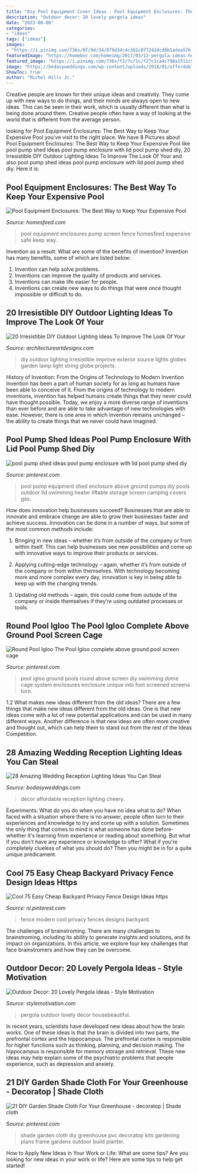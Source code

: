 ```yaml
---
title: "Diy Pool Equipment Cover Ideas - Pool Equipment Enclosures: The Best Way To Keep Your Expensive Pool"
description: "Outdoor decor: 20 lovely pergola ideas"
date: "2023-08-06"
categories:
- "ideas"
tags: ["ideas"]
images:
- "https://i.pinimg.com/736x/07/9d/34/079d34c4c381c877242dcd8b1adea576.jpg"
featuredImage: "https://homebnc.com/homeimg/2017/03/12-pergola-ideas-homebnc.jpg"
featured_image: "https://i.pinimg.com/736x/f2/7c/1c/f27c1ca4c798a1511c524ef68bc20944.jpg"
image: "https://bodasyweddings.com/wp-content/uploads/2018/01/affordable-wedding-decor-ideas.jpg"
ShowToc: true
author: "Michel Hills Jr."
---
```



Creative people are known for their unique ideas and creativity. They come up with new ways to do things, and their minds are always open to new ideas. This can be seen in their work, which is usually different than what is being done around them. Creative people often have a way of looking at the world that is different from the average person.

	

		
looking for Pool Equipment Enclosures: The Best Way to Keep Your Expensive Pool you've visit to the right place. We have 8 Pictures about Pool Equipment Enclosures: The Best Way to Keep Your Expensive Pool like pool pump shed ideas pool pump enclosure with lid pool pump shed diy, 20 Irresistible DIY Outdoor Lighting Ideas To Improve The Look Of Your and also pool pump shed ideas pool pump enclosure with lid pool pump shed diy. Here it is:
		
    
## Pool Equipment Enclosures: The Best Way To Keep Your Expensive Pool

<img loading=lazy src="https://homesfeed.com/wp-content/uploads/2015/07/pool-pump-screen-pool-equipment-enclosures-with-wooden-fence-and-white-wall-plus-granite-flooring.jpg" onerror="this.onerror=null;this.src='https://tse4.mm.bing.net/th?id=OIP.kYBDmnYmBhjs588JCGzjygHaFj&amp;pid=15.1';" alt="Pool Equipment Enclosures: The Best Way to Keep Your Expensive Pool">

_Source: homesfeed.com_

>pool equipment enclosures pump screen fence homesfeed expensive safe keep way. 

	

Invention as a result: What are some of the benefits of invention?
Invention has many benefits, some of which are listed below: 
1. Invention can help solve problems. 
2. Inventions can improve the quality of products and services. 
3. Inventions can make life easier for people. 
4. Inventions can create new ways to do things that were once thought impossible or difficult to do.

    
## 20 Irresistible DIY Outdoor Lighting Ideas To Improve The Look Of Your

<img loading=lazy src="http://www.architectureartdesigns.com/wp-content/uploads/2016/08/4-26.jpg" onerror="this.onerror=null;this.src='https://tse2.mm.bing.net/th?id=OIP.NmN5YXMoBL-75Ji8F8sfWwHaKH&amp;pid=15.1';" alt="20 Irresistible DIY Outdoor Lighting Ideas To Improve The Look Of Your">

_Source: architectureartdesigns.com_

>diy outdoor lighting irresistible improve exterior source lights globes garden lamp light string globe projects. 

	

History of Invention: From the Origins of Technology to Modern Invention
Invention has been a part of human society for as long as humans have been able to conceive of it. From the origins of technology to modern inventions, invention has helped humans create things that they never could have thought possible. Today, we enjoy a more diverse range of inventions than ever before and are able to take advantage of new technologies with ease. However, there is one area in which invention remains unchanged – the ability to create things that we never could have imagined.

    
## Pool Pump Shed Ideas Pool Pump Enclosure With Lid Pool Pump Shed Diy

<img loading=lazy src="https://i.pinimg.com/736x/f2/7c/1c/f27c1ca4c798a1511c524ef68bc20944.jpg" onerror="this.onerror=null;this.src='https://tse3.mm.bing.net/th?id=OIP.Wq13fyZJqy3p6tRfPAMhUQHaJ4&amp;pid=15.1';" alt="pool pump shed ideas pool pump enclosure with lid pool pump shed diy">

_Source: pinterest.com_

>pool pump equipment shed enclosure above ground pumps diy pools outdoor lid swimming heater liftable storage screen camping covers gas. 

	

How does innovation help businesses succeed?
Businesses that are able to innovate and embrace change are able to grow their businesses faster and achieve success. Innovation can be done in a number of ways, but some of the most common methods include:
1. Bringing in new ideas – whether it’s from outside of the company or from within itself. This can help businesses see new possibilities and come up with innovative ways to improve their products or services.

2. Applying cutting-edge technology – again, whether it’s from outside of the company or from within themselves. With technology becoming more and more complex every day, innovation is key in being able to keep up with the changing trends.

3. Updating old methods – again, this could come from outside of the company or inside themselves if they’re using outdated processes or tools.

    
## Round Pool Igloo The Pool Igloo Complete Above Ground Pool Screen Cage

<img loading=lazy src="https://i.pinimg.com/736x/06/7c/d5/067cd5e4292c693a04681898fcae4828--swimmingpools-ground-pools.jpg" onerror="this.onerror=null;this.src='https://tse4.mm.bing.net/th?id=OIP.BT45ihU1nMgX8NhmAJ-xyAHaFi&amp;pid=15.1';" alt="Round Pool Igloo The Pool Igloo complete above ground pool screen cage">

_Source: pinterest.com_

>pool igloo ground pools round above screen diy swimming dome cage system enclosures enclosure unique into foot screened screens turn. 

	

1.2 What makes new ideas different from the old ideas?
There are a few things that make new ideas different from the old ideas. One is that new ideas come with a lot of new potential applications and can be used in many different ways. Another difference is that new ideas are often more creative and thought out, which can help them to stand out from the rest of the Ideas Competition.

    
## 28 Amazing Wedding Reception Lighting Ideas You Can Steal

<img loading=lazy src="https://bodasyweddings.com/wp-content/uploads/2018/01/affordable-wedding-decor-ideas.jpg" onerror="this.onerror=null;this.src='https://tse2.mm.bing.net/th?id=OIP.QSayl-RsxJJFa8aOUW_fzQHaLH&amp;pid=15.1';" alt="28 Amazing Wedding Reception Lighting Ideas You Can Steal">

_Source: bodasyweddings.com_

>decor affordable reception lighting cheery. 

	

Experiments: What do you do when you have no idea what to do?
When faced with a situation where there is no answer, people often turn to their experiences and knowledge to try and come up with a solution. Sometimes the only thing that comes to mind is what someone has done before- whether it's learning from experience or reading about something. But what if you don't have any experience or knowledge to offer? What if you're completely clueless of what you should do? Then you might be in for a quite unique predicament.

    
## Cool 75 Easy Cheap Backyard Privacy Fence Design Ideas Https

<img loading=lazy src="https://i.pinimg.com/736x/4e/08/06/4e08062f95b391f59d1169f04f4c4cc3.jpg" onerror="this.onerror=null;this.src='https://tse2.mm.bing.net/th?id=OIP.m4vy6si_i5RZE24EVMP8hgHaLF&amp;pid=15.1';" alt="Cool 75 Easy Cheap Backyard Privacy Fence Design Ideas https">

_Source: nl.pinterest.com_

>fence modern cool privacy fences designs backyard. 

	

The challenges of brainstroming.
There are many challenges to brainstroming, including its ability to generate insights and solutions, and its impact on organizations. In this article, we explore four key challenges that face brainstromers and how they can be overcome.

    
## Outdoor Decor: 20 Lovely Pergola Ideas - Style Motivation

<img loading=lazy src="https://homebnc.com/homeimg/2017/03/12-pergola-ideas-homebnc.jpg" onerror="this.onerror=null;this.src='https://tse4.mm.bing.net/th?id=OIP.EJBvl7osLPwA2kz6-hNq9gHaKA&amp;pid=15.1';" alt="Outdoor Decor: 20 Lovely Pergola Ideas - Style Motivation">

_Source: stylemotivation.com_

>pergola outdoor lovely decor housebeautiful. 

	

In recent years, scientists have developed new ideas about how the brain works. One of these ideas is that the brain is divided into two parts, the prefrontal cortex and the hippocampus. The prefrontal cortex is responsible for higher functions such as thinking, planning, and decision making. The hippocampus is responsible for memory storage and retrieval. These new ideas may help explain some of the psychiatric problems that people experience, such as depression and anxiety.

    
## 21 DIY Garden Shade Cloth For Your Greenhouse - Decoratop | Shade Cloth

<img loading=lazy src="https://i.pinimg.com/736x/07/9d/34/079d34c4c381c877242dcd8b1adea576.jpg" onerror="this.onerror=null;this.src='https://tse3.mm.bing.net/th?id=OIP.cbOcHsIDgZPOl6fEApJeqwHaJ3&amp;pid=15.1';" alt="21 DIY Garden Shade Cloth For Your Greenhouse - decoratop | Shade cloth">

_Source: pinterest.com_

>shade garden cloth diy greenhouse pvc decoratop kits gardening plans frame gardens outdoor build planter. 

	

How to Apply New Ideas in Your Work or Life: What are some tips?
Are you looking for new ideas in your work or life? Here are some tips to help get started!


